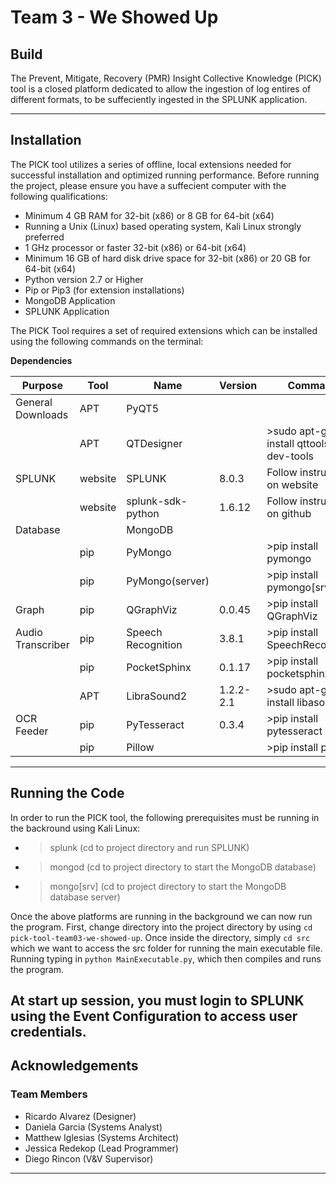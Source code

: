 # Team 3 - We Showed Up

## Build

The Prevent, Mitigate, Recovery (PMR) Insight Collective Knowledge (PICK) tool is a closed platform dedicated to allow the ingestion of log entires of different formats, to be suffeciently ingested in the SPLUNK application.

---

## Installation

The PICK tool utilizes a series of offline, local extensions needed for successful installation and optimized running performance. Before running the project, please ensure you have a suffecient computer with the following qualifications:

- Minimum 4 GB RAM for 32-bit (x86) or 8 GB for 64-bit (x64)
- Running a Unix (Linux) based operating system, Kali Linux strongly preferred
- 1 GHz processor or faster 32-bit (x86) or 64-bit (x64)
- Minimum 16 GB of hard disk drive space for 32-bit (x86) or 20 GB for 64-bit (x64)
- Python version 2.7 or Higher
- Pip or Pip3 (for extension installations)
- MongoDB Application
- SPLUNK Application

The PICK Tool requires a set of required extensions which can be installed using the following commands on the terminal:

**Dependencies**

|    Purpose                |    Tool       |    Name                    |    Version      |    Command                                       |
|---------------------------|---------------|----------------------------|-----------------|--------------------------------------------------|
|    General   Downloads    |    APT        |    PyQT5                   |                 |                                                  |
|                           |    APT        |    QTDesigner              |                 |    >sudo   apt-get install qttools5-dev-tools    |
|    SPLUNK                 |    website    |    SPLUNK                  |    8.0.3        |    Follow   instructions on website              |
|                           |    website    |    splunk-sdk-python       |    1.6.12       |    Follow   instructions on github               |
|    Database               |               |    MongoDB                 |                 |                                                  |
|                           |    pip        |    PyMongo                 |                 |    >pip   install pymongo                        |
|                           |    pip        |    PyMongo(server)         |                 |    >pip   install pymongo[srv]                   |
|    Graph                  |    pip        |    QGraphViz               |    0.0.45       |    >pip   install QGraphViz                      |
|    Audio   Transcriber    |    pip        |    Speech   Recognition    |    3.8.1        |    >pip   install SpeechRecognition              |
|                           |    pip        |    PocketSphinx            |    0.1.17       |    >pip   install pocketsphinx                   |
|                           |    APT        |    LibraSound2             |    1.2.2-2.1    |    >sudo   apt-get install libasound2            |
|    OCR   Feeder           |    pip        |    PyTesseract             |    0.3.4        |    >pip install pytesseract                      |
|                           |    pip        |    Pillow                  |                 |    >pip   install pillow                         |
---

## Running the Code

In order to run the PICK tool, the following prerequisites must be running in the backround using Kali Linux:

- > splunk (cd to project directory and run SPLUNK)
- > mongod (cd to project directory to start the MongoDB database)
- > mongo[srv] (cd to project directory to start the MongoDB database server)

Once the above platforms are running in the background we can now run the program. First, change directory into the project directory by using ```cd pick-tool-team03-we-showed-up```. Once inside the directory, simply ```cd src``` which we want to access the src folder for running the main executable file. Running typing in ```python MainExecutable.py```, which then compiles and runs the program.

At start up session, you must login to SPLUNK using the Event Configuration to access user credentials.
---

## Acknowledgements

### Team Members
* Ricardo Alvarez (Designer)
* Daniela Garcia (Systems Analyst)
* Matthew Iglesias (Systems Architect)
* Jessica Redekop (Lead Programmer)
* Diego Rincon (V&V Supervisor)
---
